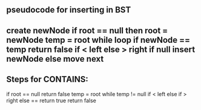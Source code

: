 pseudocode for inserting in BST
--------------------------------
create newNode
if root == null then root = newNode
temp = root
while loop
    if newNode == temp return false
    if < left else > right
    if null insert newNode else move next
------------------------------------------

Steps for CONTAINS:
--------------------
if root == null return false
temp = root
while temp != null
    if < left
    else if > right
    else == return true
return false